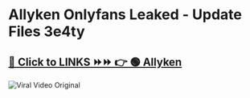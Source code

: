 
 # Allyken Onlyfans Leaked - Update Files 3e4ty

## <h2><a href="https://clipsfans.com/Allyken&ref=git">🔗 Click to LINKS ⏩⏩ 👉 🟢 Allyken </a></h2>

<a href="https://clipsfans.com/Allyken&ref=git" rel="nofollow" data-target="animated-image.originalLink"><img src="https://i.ibb.co.com/xMMVF88/686577567.gif" alt="Viral Video Original" style="max-width: 100%; display: inline-block;" data-target="animated-image.originalImage"></a>

